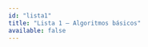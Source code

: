 ```yaml
---
id: "lista1"
title: "Lista 1 — Algoritmos básicos"
available: false
---
```


<script setup lang="ts">
import LessonRenderer from '@/components/lesson/LessonRenderer.vue';
import exerciseData from './lista1.json';
</script>

<LessonRenderer :data="exerciseData" />
